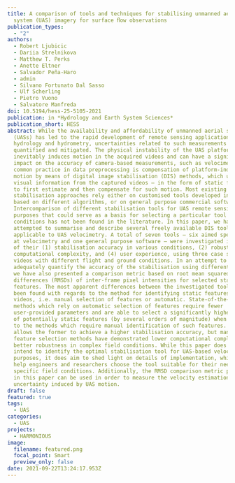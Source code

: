 ```yaml
---
title: A comparison of tools and techniques for stabilising unmanned aerial
  system (UAS) imagery for surface ﬂow observations
publication_types:
  - "2"
authors:
  - Robert Ljubicic
  - Dariia Strelnikova
  - Matthew T. Perks
  - Anette Eltner
  - Salvador Peña-Haro
  - admin
  - Silvano Fortunato Dal Sasso
  - Ulf Scherling
  - Pietro Vuono
  - Salvatore Manfreda
doi: 10.5194/hess-25-5105-2021
publication: in *Hydrology and Earth System Sciences*
publication_short: HESS
abstract: While the availability and affordability of unmanned aerial systems
  (UASs) has led to the rapid development of remote sensing applications in
  hydrology and hydrometry, uncertainties related to such measurements must be
  quantified and mitigated. The physical instability of the UAS platform
  inevitably induces motion in the acquired videos and can have a significant
  impact on the accuracy of camera-based measurements, such as velocimetry. A
  common practice in data preprocessing is compensation of platform-induced
  motion by means of digital image stabilisation (DIS) methods, which use the
  visual information from the captured videos – in the form of static features –
  to first estimate and then compensate for such motion. Most existing
  stabilisation approaches rely either on customised tools developed in-house,
  based on different algorithms, or on general purpose commercial software.
  Intercomparison of different stabilisation tools for UAS remote sensing
  purposes that could serve as a basis for selecting a particular tool in given
  conditions has not been found in the literature. In this paper, we have
  attempted to summarise and describe several freely available DIS tools
  applicable to UAS velocimetry. A total of seven tools – six aimed specifically
  at velocimetry and one general purpose software – were investigated in terms
  of their (1) stabilisation accuracy in various conditions, (2) robustness, (3)
  computational complexity, and (4) user experience, using three case study
  videos with different flight and ground conditions. In an attempt to
  adequately quantify the accuracy of the stabilisation using different tools,
  we have also presented a comparison metric based on root mean squared
  differences (RMSDs) of inter-frame pixel intensities for selected static
  features. The most apparent differences between the investigated tools have
  been found with regards to the method for identifying static features in
  videos, i.e. manual selection of features or automatic. State-of-the-art
  methods which rely on automatic selection of features require fewer
  user-provided parameters and are able to select a significantly higher number
  of potentially static features (by several orders of magnitude) when compared
  to the methods which require manual identification of such features. This
  allows the former to achieve a higher stabilisation accuracy, but manual
  feature selection methods have demonstrated lower computational complexity and
  better robustness in complex field conditions. While this paper does not
  intend to identify the optimal stabilisation tool for UAS-based velocimetry
  purposes, it does aim to shed light on details of implementation, which can
  help engineers and researchers choose the tool suitable for their needs and
  specific field conditions. Additionally, the RMSD comparison metric presented
  in this paper can be used in order to measure the velocity estimation
  uncertainty induced by UAS motion.
draft: false
featured: true
tags:
  - UAS
categories:
  - UAS
projects:
  - HARMONIOUS
image:
  filename: featured.png
  focal_point: Smart
  preview_only: false
date: 2021-09-22T13:24:17.953Z
---
```

